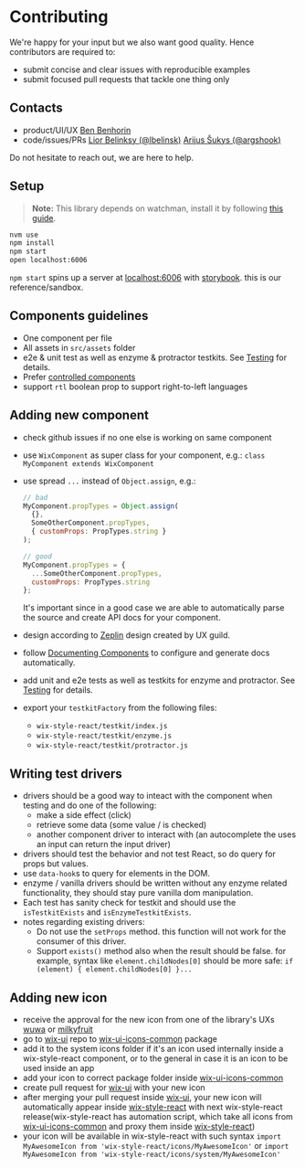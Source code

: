 # Contributing

We're happy for your input but we also want good quality. Hence contributors are required to:

* submit concise and clear issues with reproducible examples
* submit focused pull requests that tackle one thing only

## Contacts

* product/UI/UX [Ben Benhorin](https://wix.slack.com/messages/@benb)
* code/issues/PRs [Lior Belinksy (@lbelinsk)](https://github.com/lbelinsk) [Arijus Šukys (@argshook)](https://github.com/argshook)

Do not hesitate to reach out, we are here to help.

## Setup

> __Note:__ This library depends on watchman, install it by following [this guide](https://facebook.github.io/watchman/docs/install.html).

```sh
nvm use
npm install
npm start
open localhost:6006
```

`npm start` spins up a server at [localhost:6006](http://localhost:6006) with [storybook](https://storybook.js.org/). this is our reference/sandbox.

## Components guidelines

* One component per file
* All assets in `src/assets` folder
* e2e & unit test as well as enzyme & protractor testkits. See [Testing](https://wix-wix-style-react.surge.sh/?selectedKind=Introduction&selectedStory=Testing&full=0&down=0&left=1&panelRight=0) for details.
* Prefer [controlled components](https://goshakkk.name/controlled-vs-uncontrolled-inputs-react/)
* support `rtl` boolean prop to support right-to-left languages

## Adding new component

* check github issues if no one else is working on same component
* use `WixComponent` as super class for your component, e.g.: `class MyComponent extends WixComponent`
* use spread `...` instead of `Object.assign`, e.g.:

    ```js
    // bad
    MyComponent.propTypes = Object.assign(
      {},
      SomeOtherComponent.propTypes,
      { customProps: PropTypes.string }
    );

    // good
    MyComponent.propTypes = {
      ...SomeOtherComponent.propTypes,
      customProps: PropTypes.string
    };
    ```

    It's important since in a good case we are able to automatically parse the source and create API docs for your component.

* design according to [Zeplin](https://app.zeplin.io/project/5864e02695b5754a69f56150) design created by UX guild.
* follow [Documenting Components](https://wix-wix-style-react.surge.sh/?selectedKind=Introduction&selectedStory=Documenting%20components&full=0&down=0&left=1&panelRight=0) to configure and generate docs automatically.
* add unit and e2e tests as well as testkits for enzyme and protractor. See [Testing](https://wix-wix-style-react.surge.sh/?selectedKind=Introduction&selectedStory=Testing&full=0&down=0&left=1&panelRight=0) for details.
* export your `testkitFactory` from the following files:
    * `wix-style-react/testkit/index.js`
    * `wix-style-react/testkit/enzyme.js`
    * `wix-style-react/testkit/protractor.js`

## Writing test drivers
* drivers should be a good way to inteact with the component when testing and do one of the following:
  * make a side effect (click)
  * retrieve some data (some value / is checked)
  * another component driver to interact with (an autocomplete the uses an input can return the input driver)
* drivers should test the behavior and not test React, so do query for props but values.
* use `data-hook`s to query for elements in the DOM.
* enzyme / vanilla drivers should be written without any enzyme related functionality, they should stay pure vanilla dom manipulation.
* Each test has sanity check for testkit and should use the `isTestkitExists` and `isEnzymeTestkitExists`.
* notes regarding existing drivers:
  * Do not use the `setProps` method. this function will not work for the consumer of this driver.
  * Support `exists()` method also when the result should be false. for example, syntax like `element.childNodes[0]` should be more safe: `if (element) { element.childNodes[0] }...`



## Adding new icon

* receive the approval for the new icon from one of the library's UXs [wuwa](https://github.com/wuwa) or [milkyfruit](https://github.com/milkyfruit)
* go to [wix-ui](https://github.com/wix/wix-ui) repo to [wix-ui-icons-common](https://github.com/wix/wix-ui/tree/master/packages/wix-ui-icons-common) package
* add it to the system icons folder if it's an icon used internally inside a wix-style-react component, or to the general in case it is an icon to be used inside an app
* add your icon to correct package folder inside [wix-ui-icons-common](https://github.com/wix/wix-ui/tree/master/packages/wix-ui-icons-common)
* create pull request for [wix-ui](https://github.com/wix/wix-ui) with your new icon
* after merging your pull request inside [wix-ui](https://github.com/wix/wix-ui), your new icon will automatically appear inside [wix-style-react](https://github.com/wix/wix-style-react) with next wix-style-react release(wix-style-react has automation script, which take all icons from [wix-ui-icons-common](https://github.com/wix/wix-ui/tree/master/packages/wix-ui-icons-common) and proxy them inside [wix-style-react](https://github.com/wix/wix-style-react))
* your icon will be available in wix-style-react with such syntax `import MyAwesomeIcon from 'wix-style-react/icons/MyAwesomeIcon'` or `import MyAwesomeIcon from 'wix-style-react/icons/system/MyAwesomeIcon'`
